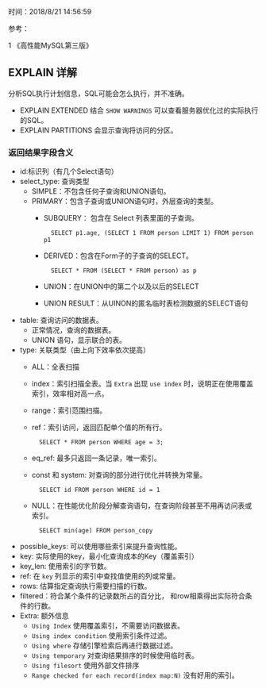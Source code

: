 时间：2018/8/21 14:56:59   

参考：

1 《高性能MySQL第三版》

## EXPLAIN 详解

分析SQL执行计划信息，SQL可能会怎么执行，并不准确。  

* EXPLAIN EXTENDED 结合 `SHOW WARNINGS` 可以查看服务器优化过的实际执行的SQL。
* EXPLAIN PARTITIONS 会显示查询将访问的分区。 

### 返回结果字段含义
* id:标识列（有几个Select语句）
* select_type: 查询类型
	* SIMPLE：不包含任何子查询和UNION语句。
	* PRIMARY：包含子查询或UNION语句时，外层查询的类型。
		* SUBQUERY： 包含在 Select 列表里面的子查询。
			
				SELECT p1.age, (SELECT 1 FROM person LIMIT 1) FROM person p1
		* DERIVED：包含在Form子的子查询的SELECT。
			
				SELECT * FROM (SELECT * FROM person) as p
		* UNION：在UNION中的第二个以及以后的SELECT
		* UNION RESULT：从UINON的匿名临时表检测数据的SELECT语句
* table: 查询访问的数据表。
	* 正常情况，查询的数据表。
	* UNION 语句，显示联合的表。
* type: 关联类型（由上向下效率依次提高）
	* ALL：全表扫描
	* index：索引扫描全表。当 `Extra` 出现 `use index` 时，说明正在使用覆盖索引，效率相对高一点。
	* range：索引范围扫描。
	* ref：索引访问，返回匹配单个值的所有行。

			SELECT * FROM person WHERE age = 3;
	* eq_ref: 最多只返回一条记录，唯一索引。
	* const 和 system: 对查询的部分进行优化并转换为常量。
			
			SELECT id FROM person WHERE id = 1 
	* NULL：在性能优化阶段分解查询语句，在查询阶段甚至不用再访问表或索引。
			
			SELECT min(age) FROM person_copy
* possible_keys: 可以使用哪些索引来提升查询性能。
* key: 实际使用的key，最小化查询成本的Key（覆盖索引）
* key_len: 使用索引的字节数。
* ref: 在 `key` 列显示的索引中查找值使用的列或常量。
* rows: 估算指定查询执行需要扫描的行数。
* filtered：符合某个条件的记录数所占的百分比， 和row相乘得出实际符合条件的行数。
* Extra: 额外信息
	* `Using Index` 使用覆盖索引，不需要访问数据表。
	* `Using index condition` 使用索引条件过滤。
	* `Using where` 存储引擎检索后再进行数据过滤。
	* `Using temporary` 对查询结果排序的时候使用临时表。
	* `Using filesort` 使用外部文件排序
	* `Range checked for each record(index map:N)`  没有好用的索引。